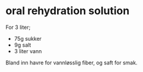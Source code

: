 # oral rehydration solution

For 3 liter;

 - 75g sukker
 - 9g salt
 - 3 liter vann

Bland inn havre for vannløsslig fiber, og saft for smak.
